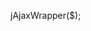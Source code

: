 <script src="path/to/jquery.js"></script>
<script src="path/to/jAjaxWrapper.js"></script>
jAjaxWrapper($);